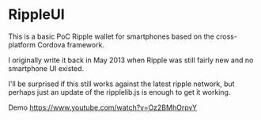 RippleUI
========

This is a basic PoC Ripple wallet for smartphones based on the cross-platform Cordova framework.

I originally write it back in May 2013 when Ripple was still fairly new and no smartphone UI existed.

I'll be surprised if this still works against the latest ripple network, but perhaps just an update of the ripplelib.js is enough to get it working.

Demo 
https://www.youtube.com/watch?v=Oz2BMhOrpvY